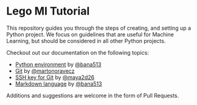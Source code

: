 # Lego MI Tutorial

This repository guides you through the steps of creating, and setting up a Python project. We focus on guidelines that are useful for Machine Learning, but should be considered in all other Python projects.


Checkout out our documentation on the following topics:
- [Python environment](/docs/python_environment.md) by [@bana513](https://github.com/bana513)
- [Git](/docs/ssh_key.md) by [@martonoravecz](https://github.com/martonoravecz)
- [SSH key for Git](/docs/git.md) by [@maya2d26](https://github.com/maya2d26)
- [Markdown language](/docs/markdown.md) by [@bana513](https://github.com/bana513)


Additions and suggestions are welcome in the form of Pull Requests.
